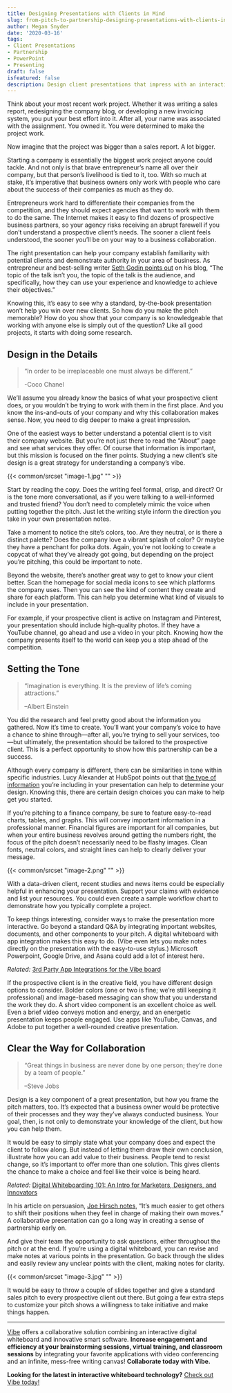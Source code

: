 ```yaml
---
title: Designing Presentations with Clients in Mind
slug: from-pitch-to-partnership-designing-presentations-with-clients-in-mind
author: Megan Snyder
date: '2020-03-16'
tags:
- Client Presentations
- Partnership
- PowerPoint
- Presenting
draft: false
isfeatured: false
description: Design client presentations that impress with an interactive whiteboard session.
---
```


Think about your most recent work project. Whether it was writing a sales report, redesigning the company blog, or developing a new invoicing system, you put your best effort into it. After all, your name was associated with the assignment. You owned it. You were determined to make the project work.

Now imagine that the project was bigger than a sales report. A lot bigger.

Starting a company is essentially the biggest work project anyone could tackle. And not only is that brave entrepreneur’s name all over their company, but that person’s livelihood is tied to it, too. With so much at stake, it’s imperative that business owners only work with people who care about the success of their companies as much as they do.

Entrepreneurs work hard to differentiate their companies from the competition, and they should expect agencies that want to work with them to do the same. The Internet makes it easy to find dozens of prospective business partners, so your agency risks receiving an abrupt farewell if you don’t understand a prospective client’s needs. The sooner a client feels understood, the sooner you’ll be on your way to a business collaboration.

The right presentation can help your company establish familiarity with potential clients and demonstrate authority in your area of business. As entrepreneur and best-selling writer [Seth Godin points out](https://seths.blog/2013/12/speaking-in-public-two-errors-that-lead-to-fear/) on his blog, “The topic of the talk isn’t you, the topic of the talk is the audience, and specifically, how they can use your experience and knowledge to achieve their objectives.”

Knowing this, it’s easy to see why a standard, by-the-book presentation won’t help you win over new clients. So how do you make the pitch memorable? How do you show that your company is so knowledgeable that working with anyone else is simply out of the question? Like all good projects, it starts with doing some research.

## Design in the Details


> “In order to be irreplaceable one must always be different.”
> 
> -Coco Chanel
> 
> 

We’ll assume you already know the basics of what your prospective client does, or you wouldn’t be trying to work with them in the first place. And you know the ins-and-outs of your company and why this collaboration makes sense. Now, you need to dig deeper to make a great impression.

One of the easiest ways to better understand a potential client is to visit their company website. But you’re not just there to read the “About” page and see what services they offer. Of course that information is important, but this mission is focused on the finer points. Studying a new client’s site design is a great strategy for understanding a company’s vibe.

{{< common/srcset "image-1.jpg" "" >}}

Start by reading the copy. Does the writing feel formal, crisp, and direct? Or is the tone more conversational, as if you were talking to a well-informed and trusted friend? You don’t need to completely mimic the voice when putting together the pitch. Just let the writing style inform the direction you take in your own presentation notes.

Take a moment to notice the site’s colors, too. Are they neutral, or is there a distinct palette? Does the company love a vibrant splash of color? Or maybe they have a penchant for polka dots. Again, you’re not looking to create a copycat of what they’ve already got going, but depending on the project you’re pitching, this could be important to note.

Beyond the website, there’s another great way to get to know your client better. Scan the homepage for social media icons to see which platforms the company uses. Then you can see the kind of content they create and share for each platform. This can help you determine what kind of visuals to include in your presentation.

For example, if your prospective client is active on Instagram and Pinterest, your presentation should include high-quality photos. If they have a YouTube channel, go ahead and use a video in your pitch. Knowing how the company presents itself to the world can keep you a step ahead of the competition.

## Setting the Tone


> “Imagination is everything. It is the preview of life’s coming attractions.”
> 
> –Albert Einstein
> 
> 

You did the research and feel pretty good about the information you gathered. Now it’s time to create. You’ll want your company’s voice to have a chance to shine through—after all, you’re trying to sell your services, too—but ultimately, the presentation should be tailored to the prospective client. This is a perfect opportunity to show how this partnership can be a success.

Although every company is different, there can be similarities in tone within specific industries. Lucy Alexander at HubSpot points out that [the type of information](https://blog.hubspot.com/sales/sales-presentation-titles-excerpt) you’re including in your presentation can help to determine your design. Knowing this, there are certain design choices you can make to help get you started.

If you’re pitching to a finance company, be sure to feature easy-to-read charts, tables, and graphs. This will convey important information in a professional manner. Financial figures are important for all companies, but when your entire business revolves around getting the numbers right, the focus of the pitch doesn’t necessarily need to be flashy images. Clean fonts, neutral colors, and straight lines can help to clearly deliver your message.

{{< common/srcset "image-2.png" "" >}}

With a data-driven client, recent studies and news items could be especially helpful in enhancing your presentation. Support your claims with evidence and list your resources. You could even create a sample workflow chart to demonstrate how you typically complete a project.

To keep things interesting, consider ways to make the presentation more interactive. Go beyond a standard Q&A by integrating important websites, documents, and other components to your pitch. A digital whiteboard with app integration makes this easy to do. (Vibe even lets you make notes directly on the presentation with the easy-to-use stylus.) Microsoft Powerpoint, Google Drive, and Asana could add a lot of interest here.

*Related:* [3rd Party App Integrations for the Vibe board](https://vibe.us/android-app-store/)

If the prospective client is in the creative field, you have different design options to consider. Bolder colors (one or two is fine; we’re still keeping it professional) and image-based messaging can show that you understand the work they do. A short video component is an excellent choice as well. Even a brief video conveys motion and energy, and an energetic presentation keeps people engaged. Use apps like YouTube, Canvas, and Adobe to put together a well-rounded creative presentation.

## Clear the Way for Collaboration


> “Great things in business are never done by one person; they’re done by a team of people.”
> 
> –Steve Jobs
> 
> 

Design is a key component of a great presentation, but how you frame the pitch matters, too. It’s expected that a business owner would be protective of their processes and they way they’ve always conducted business. Your goal, then, is not only to demonstrate your knowledge of the client, but how you can help them.

It would be easy to simply state what your company does and expect the client to follow along. But instead of letting them draw their own conclusion, illustrate how you can add value to their business. People tend to resist change, so it’s important to offer more than one solution. This gives clients the chance to make a choice and feel like their voice is being heard.

*Related:* [Digital Whiteboarding 101: An Intro for Marketers, Designers, and Innovators](https://vibe.us/blog/whiteboarding-101-an-introduction-for-marketers-designers-and-innovators/)

In his article on persuasion, [Joe Hirsch notes](https://www.inc.com/joe-hirsch/want-to-become-more-persuasive-try-these-3-strategies-to-win-people-over.html?cid=sf01001), “It’s much easier to get others to shift their positions when they feel in charge of making their own moves.” A collaborative presentation can go a long way in creating a sense of partnership early on.

And give their team the opportunity to ask questions, either throughout the pitch or at the end. If you’re using a digital whiteboard, you can revise and make notes at various points in the presentation. Go back through the slides and easily review any unclear points with the client, making notes for clarity.

{{< common/srcset "image-3.jpg" "" >}}

It would be easy to throw a couple of slides together and give a standard sales pitch to every prospective client out there. But going a few extra steps to customize your pitch shows a willingness to take initiative and make things happen.



---

[Vibe](https://vibe.us/) offers a collaborative solution combining an interactive digital whiteboard and innovative smart software. **Increase engagement and efficiency at your brainstorming sessions, virtual training, and classroom sessions** by integrating your favorite applications with video conferencing and an infinite, mess-free writing canvas! **Collaborate today with Vibe.**

**Looking for the latest in interactive whiteboard technology?** [Check out Vibe today!](https://vibe.us/order/)
